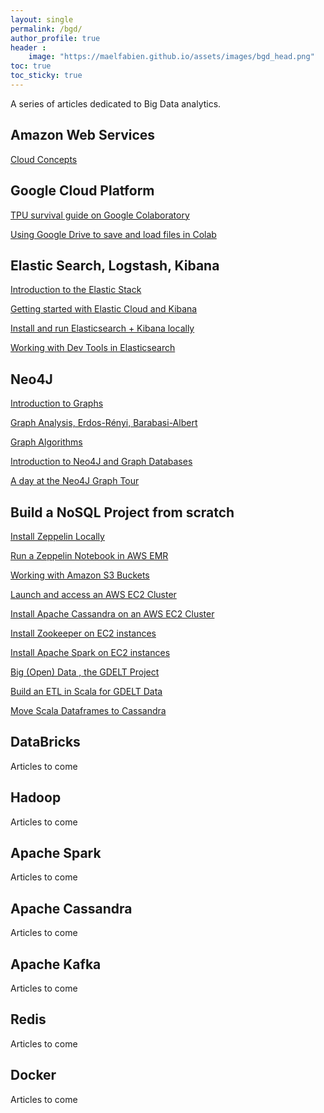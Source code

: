 ```yaml
---
layout: single
permalink: /bgd/
author_profile: true
header :
    image: "https://maelfabien.github.io/assets/images/bgd_head.png"
toc: true
toc_sticky: true
---
```


A series of articles dedicated to Big Data analytics.

## Amazon Web Services

[Cloud Concepts](https://maelfabien.github.io/bigdata/cloud_concept/)

## Google Cloud Platform

[TPU survival guide on Google Colaboratory](https://maelfabien.github.io/bigdata/ColabTPU/)

[Using Google Drive to save and load files in Colab](https://maelfabien.github.io/bigdata/ColabDrive/)

## Elastic Search, Logstash, Kibana

[Introduction to the Elastic Stack](https://maelfabien.github.io/bigdata/ElasticStack/)

[Getting started with Elastic Cloud and Kibana](https://maelfabien.github.io/bigdata/ElasticCloud/)

[Install and run Elasticsearch + Kibana locally](https://maelfabien.github.io/bigdata/Elasticsearch/)

[Working with Dev Tools in Elasticsearch](https://maelfabien.github.io/bigdata/DevTools/)

## Neo4J

[Introduction to Graphs](https://maelfabien.github.io/machinelearning/graph_1/)

[Graph Analysis, Erdos-Rényi, Barabasi-Albert](https://maelfabien.github.io/machinelearning/graph_2/)

[Graph Algorithms](https://maelfabien.github.io/machinelearning/graph_3/)

[Introduction to Neo4J and Graph Databases](https://maelfabien.github.io/bigdata/Neo4J/)

[A day at the Neo4J Graph Tour](https://maelfabien.github.io/bigdata/Neo4J_gt/)

## Build a NoSQL Project from scratch

[Install Zeppelin Locally](https://maelfabien.github.io/bigdata/zeppelin_local/)

[Run a Zeppelin Notebook in AWS EMR](https://maelfabien.github.io/bigdata/zeppelin_emr/)

[Working with Amazon S3 Buckets](https://maelfabien.github.io/bigdata/storage/)

[Launch and access an AWS EC2 Cluster](https://maelfabien.github.io/bigdata/EC2/)

[Install Apache Cassandra on an AWS EC2 Cluster](https://maelfabien.github.io/bigdata/EC2_Cassandra/)

[Install Zookeeper on EC2 instances](https://maelfabien.github.io/bigdata/ZK/)

[Install Apache Spark on EC2 instances](https://maelfabien.github.io/bigdata/Spark/)

[Big (Open)  Data , the GDELT Project](https://maelfabien.github.io/bigdata/zeppelin-GDELT/)

[Build an ETL in Scala for GDELT Data](https://maelfabien.github.io/bigdata/Scala/)

[Move Scala Dataframes to Cassandra](https://maelfabien.github.io/bigdata/Scala_Cassandra/)

## DataBricks

Articles to come

## Hadoop

Articles to come

## Apache Spark

Articles to come

## Apache Cassandra

Articles to come

## Apache Kafka

Articles to come

## Redis

Articles to come

## Docker 

Articles to come
